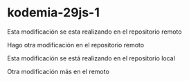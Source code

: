 # kodemia-29js-1

Esta modificación se esta realizando en el repositorio remoto

Hago otra modificación en el repositorio remoto

Esta modificación se está realizando en el repositorio local

Otra modificación más en el remoto
